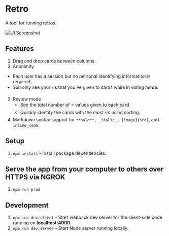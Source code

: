 # Retro

A tool for running retros.

![UI Screenshot](https://user-images.githubusercontent.com/3317231/78468413-bdec3000-76cc-11ea-829f-322a593e0e0d.png)

## Features

1. Drag and drop cards between columns.
1. Anonimity
  - Each user has a session but no personal identifying information is required.
  - You only see your ⭐️s that you've given to cards while in voting mode.
3. Review mode
   - See the total number of ⭐️ values given to each card
   - Quickly identify the cards with the most ⭐️s using sorting.
4. Markdown syntax support for `**bold**, _italic_, [image](src)`, and `inline_code`.

## Setup

1. `npm install` - Install package dependencies.

## Serve the app from your computer to others over HTTPS via NGROK

1. `npm run prod`

## Development

1. `npm run dev:client` - Start webpack dev server for the client-side code running on **localhost:4000**.
1. `npm run dev:server` - Start Node server running locally.
